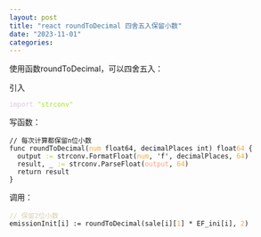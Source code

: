 ```yaml
---
layout: post
title: "react roundToDecimal 四舍五入保留小数"
date: "2023-11-01"
categories: 
---
```

<p>使用函数roundToDecimal，可以四舍五入：</p>

<p>引入</p>

<pre>
<code><span style="color:#dcc6e0">import</span> <span style="color:#abe338">&quot;strconv&quot;</span></code></pre>

<p>写函数：</p>

<pre>
<code>// 每次计算都保留n位小数
func roundToDecimal(<span style="color:#f5ab35">num</span> float64, decimalPlaces int) float<span style="color:#f5ab35">64</span> {
  output <span style="color:#abe338">:=</span> strconv.FormatFloat(<span style="color:#f5ab35">num</span>, &#39;f&#39;, decimalPlaces, <span style="color:#f5ab35">64</span>)
  result, _ <span style="color:#abe338">:=</span> strconv.ParseFloat(<span style="color:#ffa07a">output</span>, <span style="color:#f5ab35">64</span>)
  return result
}</code></pre>

<p>调用：</p>

<pre>
<code><span style="color:#d4d0ab">// 保留2位小数</span>
emissionInit[i] := roundToDecimal(sale[i][<span style="color:#f5ab35">1</span>] * EF_ini[i], <span style="color:#f5ab35">2</span>)</code></pre>

